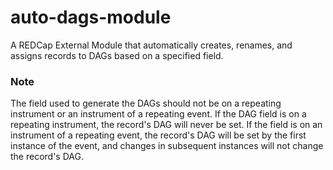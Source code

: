 # auto-dags-module

A REDCap External Module that automatically creates, renames, and assigns records to DAGs based on a specified field.

### Note

The field used to generate the DAGs should not be on a repeating instrument or an instrument of a repeating event. If the DAG field is on a repeating instrument, the record's DAG will never be set. If the field is on an instrument of a repeating event, the record's DAG will be set by the first instance of the event, and changes in subsequent instances will not change the record's DAG.
